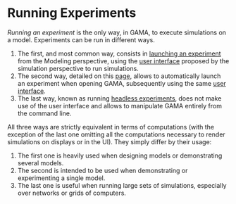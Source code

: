 
# Running Experiments



_Running an experiment_ is the only way, in GAMA, to execute simulations on a model. Experiments can be run in different ways.
  1. The first, and most common way, consists in [launching an experiment](G__LaunchingExperiments) from the Modeling perspective, using the [user interface](G__ExperimentsUserInterface) proposed by the simulation perspective to run simulations.
  1. The second way, detailed on this [page](G__Launching), allows to automatically launch an experiment when opening GAMA, subsequently using the same [user interface](G__ExperimentsUserInterface).
  1. The last way, known as running [headless experiments](G__Headless), does not make use of the user interface and allows to manipulate GAMA entirely from the command line.

All three ways are strictly equivalent in terms of computations (with the exception of the last one omitting all the computations necessary to render simulations on displays or in the UI). They simply differ by their usage:
  1. The first one is heavily used when designing models or demonstrating several models.
  1. The second is intended to be used when demonstrating or experimenting a single model.
  1. The last one is useful when running large sets of simulations, especially over networks or grids of computers.
